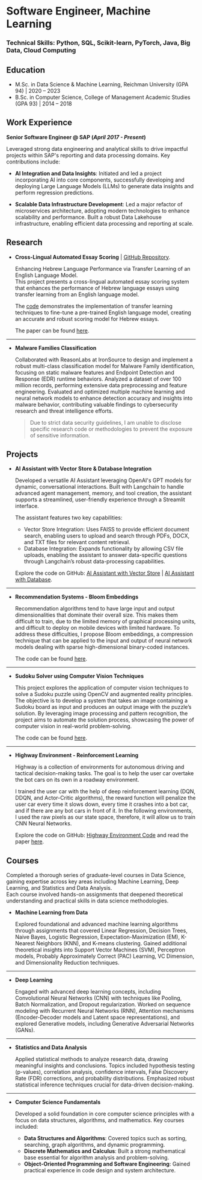 # Software Engineer, Machine Learning

### Technical Skills: Python, SQL, Scikit-learn, PyTorch, Java, Big Data, Cloud Computing

## Education
- M.Sc. in Data Science & Machine Learning, Reichman University (GPA 94) | 2020 – 2023
- B.Sc. in Computer Science, College of Management Academic Studies (GPA 93) | 2014 – 2018

## Work Experience
**Senior Software Engineer @ SAP (_April 2017 - Present_)**

Leveraged strong data engineering and analytical skills to drive impactful projects within SAP's reporting and data processing domains. Key contributions include:

* **AI Integration and Data Insights**: Initiated and led a project incorporating AI into core components, successfully developing and deploying Large Language Models (LLMs) to generate data insights and perform regression predictions.

* **Scalable Data Infrastructure Development**: Led a major refactor of microservices architecture, adopting modern technologies to enhance scalability and performance. Built a robust Data Lakehouse infrastructure, enabling efficient data processing and reporting at scale.

## Research

* **Cross-Lingual Automated Essay Scoring** | [GitHub Repository](https://github.com/sharonmordechai/nlp-final-project-essay-scoring/tree/master).

    Enhancing Hebrew Language Performance via Transfer Learning of an English Language Model. \
    This project presents a cross-lingual automated essay scoring system that enhances the performance of Hebrew language essays using transfer learning from an English language model.

    The [code](https://github.com/sharonmordechai/nlp-final-project-essay-scoring/blob/master/notebook/NLP_Final_Project_Essay_Scoring.ipynb) demonstrates the implementation of transfer learning techniques to fine-tune a pre-trained English language model, creating an accurate and robust scoring model for Hebrew essays.

    The paper can be found [here](https://github.com/sharonmordechai/nlp-final-project-essay-scoring/blob/master/paper/Cross-Lingual%20Automated%20Essay%20Scoring%20-%20NLP%20Final%20Project%202023.pdf).

---

* **Malware Families Classification**

    Collaborated with ReasonLabs at IronSource to design and implement a robust multi-class classification model for Malware Family identification, focusing on static malware features and Endpoint Detection and Response (EDR) runtime behaviors. Analyzed a dataset of over 100 million records, performing extensive data preprocessing and feature engineering. Evaluated and optimized multiple machine learning and neural network models to enhance detection accuracy and insights into malware behavior, contributing valuable findings to cybersecurity research and threat intelligence efforts.

    > Due to strict data security guidelines, I am unable to disclose specific research code or methodologies to prevent the exposure of sensitive information.
    

## Projects

* **AI Assistant with Vector Store & Database Integration**

    Developed a versatile AI Assistant leveraging OpenAI's GPT models for dynamic, conversational interactions. Built with Langchain to handle advanced agent management, memory, and tool creation, the assistant supports a streamlined, user-friendly experience through a Streamlit interface.

    The assistant features two key capabilities:

    - Vector Store Integration: Uses FAISS to provide efficient document search, enabling users to upload and search through PDFs, DOCX, and TXT files for relevant content retrieval.
    - Database Integration: Expands functionality by allowing CSV file uploads, enabling the assistant to answer data-specific questions through Langchain’s robust data-processing capabilities.

    Explore the code on GitHub: [AI Assistant with Vector Store](https://github.com/sharonmordechai/ai-assistant-with-vector-store) | [AI Assistant with Database](https://github.com/sharonmordechai/ai-assistant-with-db).

---

* **Recommendation Systems - Bloom Embeddings**

    Recommendation algorithms tend to have large input and output dimensionalities that dominate their overall size. This makes them difficult to train, due to the limited memory of graphical processing units, and difficult to deploy on mobile devices with limited hardware. To address these difficulties, I propose Bloom embeddings, a compression technique that can be applied to the input and output of neural network models dealing with sparse high-dimensional binary-coded instances.

    The code can be found [here](https://github.com/sharonmordechai/recommendation-systems-final-project).

---

* **Sudoku Solver using Computer Vision Techniques**

    This project explores the application of computer vision techniques to solve a Sudoku puzzle using OpenCV and augmented reality principles. The objective is to develop a system that takes an image containing a Sudoku board as input and produces an output image with the puzzle’s solution. By leveraging image processing and pattern recognition, the project aims to automate the solution process, showcasing the power of computer vision in real-world problem-solving.

    The code can be found [here](https://github.com/sharonmordechai/computer-vision-final-project).

---

* **Highway Environment - Reinforcement Learning**

    Highway is a collection of environments for autonomous driving and tactical decision-making tasks. The goal is to help the user car overtake the bot cars on its own in a roadway environment.

    I trained the user car with the help of deep reinforcement learning (DQN, DDQN, and Actor-Critic algorithms), the reward function will penalize the user car every time it slows down, every time it crashes into a bot car, and if there are any bot cars in front of it. In the following environments, I used the raw pixels as our state space, therefore, it will allow us to train CNN Neural Networks.

    Explore the code on GitHub: [Highway Environment Code](https://github.com/sharonmordechai/reinforcement-learning-final-project) and read the paper [here](https://github.com/sharonmordechai/reinforcement-learning-final-project/blob/master/Reinforcement_Learning_Paper_2022.pdf).

## Courses

Completed a thorough series of graduate-level courses in Data Science, gaining expertise across key areas including Machine Learning, Deep Learning, and Statistics and Data Analysis.  
Each course involved hands-on assignments that deepened theoretical understanding and practical skills in data science methodologies.

* **Machine Learning from Data**

    Explored foundational and advanced machine learning algorithms through assignments that covered Linear Regression, Decision Trees, Naive Bayes, Logistic Regression, Expectation-Maximization (EM), K-Nearest Neighbors (KNN), and K-means clustering. Gained additional theoretical insights into Support Vector Machines (SVM), Perceptron models, Probably Approximately Correct (PAC) Learning, VC Dimension, and Dimensionality Reduction techniques.

---

* **Deep Learning**

    Engaged with advanced deep learning concepts, including Convolutional Neural Networks (CNN) with techniques like Pooling, Batch Normalization, and Dropout regularization. Worked on sequence modeling with Recurrent Neural Networks (RNN), Attention mechanisms (Encoder-Decoder models and Latent space representations), and explored Generative models, including Generative Adversarial Networks (GANs).

---

* **Statistics and Data Analysis**

    Applied statistical methods to analyze research data, drawing meaningful insights and conclusions. Topics included hypothesis testing (p-values), correlation analysis, confidence intervals, False Discovery Rate (FDR) corrections, and probability distributions. Emphasized robust statistical inference techniques crucial for data-driven decision-making.

---

* **Computer Science Fundamentals**

    Developed a solid foundation in core computer science principles with a focus on data structures, algorithms, and mathematics. Key courses included:

    * **Data Structures and Algorithms**: Covered topics such as sorting, searching, graph algorithms, and dynamic programming.
    * **Discrete Mathematics and Calculus**: Built a strong mathematical base essential for algorithm analysis and problem-solving.
    * **Object-Oriented Programming and Software Engineering**: Gained practical experience in code design and system architecture.
